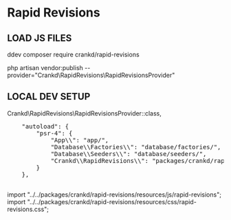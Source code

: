 # Rapid Revisions

## LOAD JS FILES

ddev composer require crankd/rapid-revisions

php artisan vendor:publish --provider="Crankd\RapidRevisions\RapidRevisionsProvider"

## LOCAL DEV SETUP

Crankd\RapidRevisions\RapidRevisionsProvider::class,

<pre>
    "autoload": {
        "psr-4": {
            "App\\": "app/",
            "Database\\Factories\\": "database/factories/",
            "Database\\Seeders\\": "database/seeders/",
            "Crankd\\RapidRevisions\\": "packages/crankd/rapid-revisions/src"
        }
    },
    </pre>

import "../../packages/crankd/rapid-revisions/resources/js/rapid-revisions";
import "../../packages/crankd/rapid-revisions/resources/css/rapid-revisions.css";
